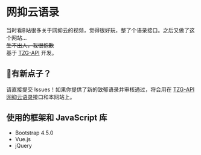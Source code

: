 # 网抑云语录
当时看B站很多关于网抑云的视频，觉得很好玩，整了个语录接口。之后又做了这个网站...   
~~生不出人，我很抱歉~~   
基于 [TZG-API](https://api.tzg6.com) 开发。
## 🚀有新点子？
请直接提交 Issues！如果你提供了新的致郁语录并审核通过，将会用在 [TZG-API 网抑云语录](https://api.tzg6.com/doc/wyy.html)接口和本网站上。
## 使用的框架和 JavaScript 库

* Bootstrap 4.5.0
* Vue.js
* jQuery 
